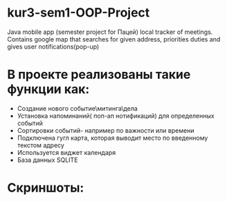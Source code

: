 # kur3-sem1-OOP-Project
Java mobile app (semester project for Пацей) local tracker of meetings. Contains google map that searches for given address, priorities duties and gives user notifications(pop-up)
# В проекте реализованы такие функции как:
- Создание нового событие\митинга\дела
- Установка напоминаний( поп-ап нотификаций) для определенных событий
- Сортировки событий- например по важности или времени
- Подключена гугл карта, которая выводит место по введенному текстом адресу 
- Используется виджет календаря
- База данных SQLITE
# Скриншоты:

